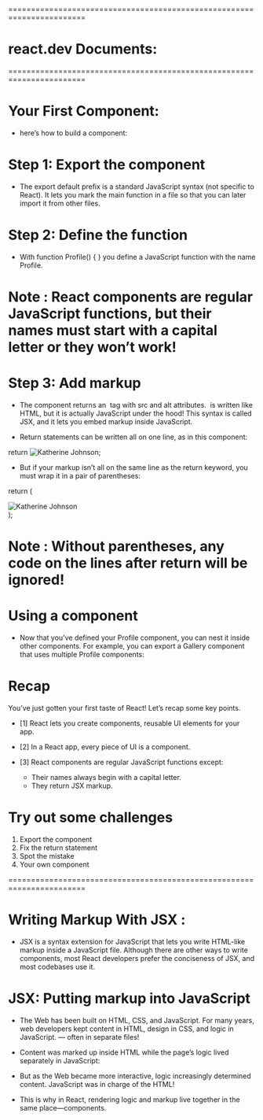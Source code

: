 =======================================================================

# react.dev Documents:

=======================================================================

<!--   -              Describing the UI :                    -->

# Your First Component:

- here’s how to build a component:

# Step 1: Export the component

- The export default prefix is a standard JavaScript syntax (not specific to React). It lets you mark the main function in a file so that you can later import it from other files.

# Step 2: Define the function

- With function Profile() { } you define a JavaScript function with the name Profile.

# Note : React components are regular JavaScript functions, but their names must start with a capital letter or they won’t work!

# Step 3: Add markup

- The component returns an <img /> tag with src and alt attributes. <img /> is written like HTML, but it is actually JavaScript under the hood! This syntax is called JSX, and it lets you embed markup inside JavaScript.

- Return statements can be written all on one line, as in this component:

return <img src="https://i.imgur.com/MK3eW3As.jpg" alt="Katherine Johnson" />;

- But if your markup isn’t all on the same line as the return keyword, you must wrap it in a pair of parentheses:

return (

  <div>
    <img src="https://i.imgur.com/MK3eW3As.jpg" alt="Katherine Johnson" />
  </div>
);

# Note : Without parentheses, any code on the lines after return will be ignored!

# Using a component

- Now that you’ve defined your Profile component, you can nest it inside other components. For example, you can export a Gallery component that uses multiple Profile components:

# Recap

You’ve just gotten your first taste of React! Let’s recap some key points.

- [1] React lets you create components, reusable UI elements for your app.

- [2] In a React app, every piece of UI is a component.

- [3] React components are regular JavaScript functions except:

  - Their names always begin with a capital letter.
  - They return JSX markup.

# Try out some challenges

1. Export the component
2. Fix the return statement
3. Spot the mistake
4. Your own component

=======================================================================

# Writing Markup With JSX :

- JSX is a syntax extension for JavaScript that lets you write HTML-like markup inside a JavaScript file. Although there are other ways to write components, most React developers prefer the conciseness of JSX, and most codebases use it.

# JSX: Putting markup into JavaScript

- The Web has been built on HTML, CSS, and JavaScript. For many years, web developers kept content in HTML, design in CSS, and logic in JavaScript. — often in separate files!

- Content was marked up inside HTML while the page’s logic lived separately in JavaScript:

- But as the Web became more interactive, logic increasingly determined content. JavaScript was in charge of the HTML!
- This is why in React, rendering logic and markup live together in the same place—components.
